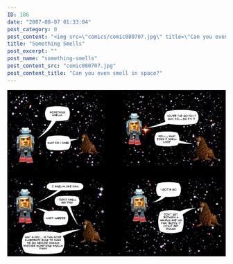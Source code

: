 ```yaml
---
ID: 186
date: "2007-08-07 01:33:04"
post_category: 0
post_content: "<img src=\"comics/comic080707.jpg\" title=\"Can you even smell in space?\" />"
title: "Something Smells"
post_excerpt: ""
post_name: "something-smells"
post_content_src: "comic080707.jpg"
post_content_title: "Can you even smell in space?"
---
```



[![Can you even smell in space?](/comics-hi-res/comic080707.jpg)](/comics-hi-res/comic080707.jpg "Can you even smell in space?")
